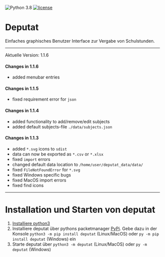![Python 3.8](https://img.shields.io/badge/python-3.8-green.svg)
[![license](https://img.shields.io/github/license/mashape/apistatus.svg?maxAge=2592000)](https://github.com/leonfrcom/ErroRCalcS/blob/master/LICENSE)

# Deputat
Einfaches graphisches Benutzer Interface zur Vergabe von Schulstunden.
____
Aktuelle Version: 1.1.6
#### Changes in 1.1.6
- added menubar entries
#### Changes in 1.1.5
- fixed requirement error for ```json```
#### Changes in 1.1.4
- added functionality to add/remove/edit subjects
- added default subjects-file ```./data/subjects.json```
#### Changes in 1.1.3
- added ```*.svg``` icons to ```sdist```
- data can now be exported as ```*.csv``` or ```*.xlsx```
- fixed ```import``` errors
- changed default data location to ```/home/user/deputat_data/data/```
- fixed ```FileNotFoundError``` for ```*.svg```
- fixed Windows specific bugs
- fixed MacOS import errors
- fixed find icons
____

# Installation und Starten von deputat
1. [Installiere python3](https://github.com/lfreist/deputat/blob/master/infos/install_python.md)
2. Installiere deputat über pythons packetmanager [PyPi](https://pypi.org/). Gebe dazu
in der Konsole ```python3 -m pip install deputat``` (Linux/MacOS) oder ```py -m pip install deputat``` (Windows) ein
3. Starte deputat über ```python3 -m deputat``` (Linux/MacOS) oder ```py -m deputat``` (Windows)
